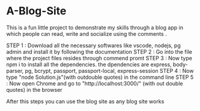 # A-Blog-Site
This is a fun little project to demonstrate my skills through a blog app in which people can read, write and socialize using the comments .




STEP 1 : Download all the necessary softwares like vscode, nodejs, pg admin and install it by following the documentation 
STEP 2 : Go into the file where the project files resides through commend promt 
STEP 3 : Now type npm i to install all the dependencies. the dpendencies are express, body-parser, pg, bcrypt, passport, passport-local, express-session
STEP 4 : Now type "node Solution.js"(with outdouble quotes) in the command line
STEP 5 : Now open Chrome and go to "http://localhost:3000/" (with out double quotes) in the browser




After this steps you can use the blog site as any blog site works
